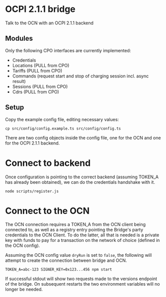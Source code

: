 # OCPI 2.1.1 bridge

Talk to the OCN with an OCPI 2.1.1 backend

## Modules

Only the following CPO interfaces are currently implemented:

- Credentials
- Locations (PULL from CPO)
- Tariffs (PULL from CPO)
- Commands (request start and stop of charging session incl. async result)
- Sessions (PULL from CPO)
- Cdrs (PULL from CPO)

## Setup

Copy the example config file, editing necessary values:
```
cp src/config/config.example.ts src/config/config.ts
```

There are two config objects inside the config file, one for the OCN and one for the OCPI 2.1.1 backend.

# Connect to backend

Once configuration is pointing to the correct backend (assuming TOKEN_A has already been obtained), 
we can do the credentials handshake with it. 

```
node scripts/register.js
```

# Connect to the OCN

The OCN connection requires a TOKEN_A from the OCN client being connected to, as well as a registry entry
pointing the Bridge's party credentials to the OCN Client. To do the latter, all that is needed is a 
private key with funds to pay for a transaction on the network of choice (defined in the OCN config).

Assuming the OCN config value `dryRun` is set to `false`, the following will attempt to create the connection
between bridge and OCN.

```
TOKEN_A=abc-123 SIGNER_KEY=0x123...456 npm start
```

If successful stdout will show two requests made to the versions endpoint of the bridge. On subsequent restarts
the two environment variables will no longer be needed.

